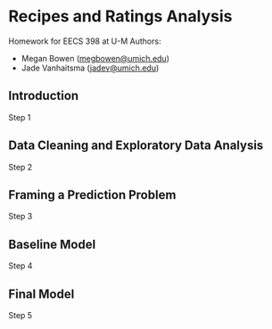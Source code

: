 # Recipes and Ratings Analysis
Homework for EECS 398 at U-M
Authors:
- Megan Bowen (megbowen@umich.edu)
- Jade Vanhaitsma (jadev@umich.edu)


## Introduction
Step 1

## Data Cleaning and Exploratory Data Analysis
Step 2

## Framing a Prediction Problem
Step 3

## Baseline Model
Step 4

## Final Model
Step 5
